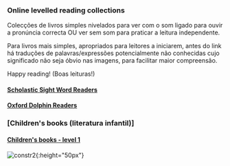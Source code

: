### Online levelled reading collections
<!--Here are several collections of online levelled 'readers' which permit students to  
*leave the sound on and hear the correct pronunciation as they read, 
*then watch without sound to practice reading independently./-->  
Colecções de livros simples nivelados para ver com o som ligado para ouvir a pronúncia correcta OU ver sem som para praticar a leitura independente.  

<!--Before the link, translations of potentially unknown words/expressions are provided to facilitate better comprehension.-->
Para livros mais simples, apropriados para leitores a iniciarem, antes do link há traduções de palavras/expressões potencialmente não conhecidas cujo significado não seja óbvio nas imagens, para facilitar maior compreensão.  

Happy reading! (Boas leituras!)  

#### [Scholastic Sight Word Readers](https://1blockatatime.github.io/English/schol_swr)  

#### [Oxford Dolphin Readers](https://1blockatatime.github.io/English/oxf_dolph)  


### [Children's books (literatura infantil)]

#### [Children's books - level 1](https://1blockatatime.github.io/English/CHLIT1)  


![constr2](https://1blockatatime.github.io/English/images2/constr2.png){:height="50px"}  
